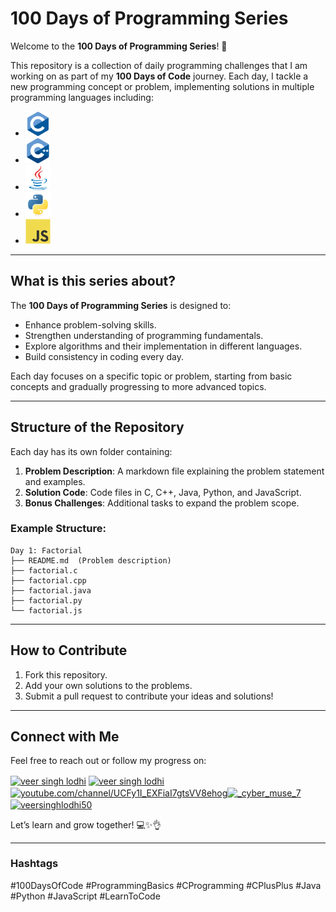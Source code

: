# 100 Days of Programming Series

Welcome to the **100 Days of Programming Series**! 🚀

This repository is a collection of daily programming challenges that I am working on as part of my **100 Days of Code** journey. Each day, I tackle a new programming concept or problem, implementing solutions in multiple programming languages including:
<ul>
<li><a href="https://www.cprogramming.com/" target="_blank" rel="noreferrer"> <img src="https://raw.githubusercontent.com/devicons/devicon/master/icons/c/c-original.svg" alt="c" width="40" height="40"/> </a></li>
<li><a href="https://www.w3schools.com/cpp/" target="_blank" rel="noreferrer"> <img src="https://raw.githubusercontent.com/devicons/devicon/master/icons/cplusplus/cplusplus-original.svg" alt="cplusplus" width="40" height="40"/> </a></li>
<li><a href="https://www.java.com" target="_blank" rel="noreferrer"> <img src="https://raw.githubusercontent.com/devicons/devicon/master/icons/java/java-original.svg" alt="java" width="40" height="40"/> </a></li>
<li><a href="https://www.python.org" target="_blank" rel="noreferrer"> <img src="https://raw.githubusercontent.com/devicons/devicon/master/icons/python/python-original.svg" alt="python" width="40" height="40"/> </a></li>
<li><a href="https://developer.mozilla.org/en-US/docs/Web/JavaScript" target="_blank" rel="noreferrer"> <img src="https://raw.githubusercontent.com/devicons/devicon/master/icons/javascript/javascript-original.svg" alt="javascript" width="40" height="40"/> </a></li>
</ul>


---

## **What is this series about?**

The **100 Days of Programming Series** is designed to:

- Enhance problem-solving skills.
- Strengthen understanding of programming fundamentals.
- Explore algorithms and their implementation in different languages.
- Build consistency in coding every day.

Each day focuses on a specific topic or problem, starting from basic concepts and gradually progressing to more advanced topics.

---

## **Structure of the Repository**

Each day has its own folder containing:

1. **Problem Description**: A markdown file explaining the problem statement and examples.
2. **Solution Code**: Code files in C, C++, Java, Python, and JavaScript.
3. **Bonus Challenges**: Additional tasks to expand the problem scope.

### **Example Structure:**

```
Day 1: Factorial
├── README.md  (Problem description)
├── factorial.c
├── factorial.cpp
├── factorial.java
├── factorial.py
└── factorial.js
```

---

## **How to Contribute**

1. Fork this repository.
2. Add your own solutions to the problems.
3. Submit a pull request to contribute your ideas and solutions!

---

## **Connect with Me**

Feel free to reach out or follow my progress on:
<p align="left">
<a href="https://x.com/veerSin22816021?t=o3hZnstGiN8U_nOjQWEqhw&s=09" target="blank"><img align="center" src="https://raw.githubusercontent.com/rahuldkjain/github-profile-readme-generator/master/src/images/icons/Social/twitter.svg" alt="veer singh lodhi" height="30" width="40" /></a>
<a href="https://www.linkedin.com/in/veer-singh-lodhi-6786aa325?utm_source=share&utm_campaign=share_via&utm_content=profile&utm_medium=android_app" target="blank"><img align="center" src="https://raw.githubusercontent.com/rahuldkjain/github-profile-readme-generator/master/src/images/icons/Social/linked-in-alt.svg" alt="veer singh lodhi" height="30" width="40" /></a>
  <a href="https://youtube.com//channel//UCFy1I_EXFiaI7gtsVV8ehog" target="blank"><img align="center" src="https://raw.githubusercontent.com/rahuldkjain/github-profile-readme-generator/master/src/images/icons/Social/youtube.svg" alt="youtube.com/channel/UCFy1I_EXFiaI7gtsVV8ehog" height="30" width="40" /></a><a href="https://instagram.com/_cyber_muse_7" target="blank"><img align="center" src="https://raw.githubusercontent.com/rahuldkjain/github-profile-readme-generator/master/src/images/icons/Social/instagram.svg" alt="_cyber_muse_7" height="30" width="40" /></a><a href="https://www.leetcode.com/veersinghlodhi50" target="blank"><img align="center" src="https://raw.githubusercontent.com/rahuldkjain/github-profile-readme-generator/master/src/images/icons/Social/leet-code.svg" alt="veersinghlodhi50" height="40" width="40" /></a>
</p>
Let’s learn and grow together! 💻✨👌

---

### **Hashtags**

#100DaysOfCode #ProgrammingBasics #CProgramming #CPlusPlus #Java #Python #JavaScript #LearnToCode
